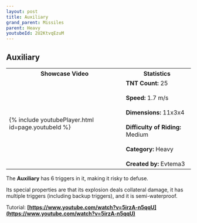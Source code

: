 ```yaml
---
layout: post
title: Auxiliary
grand_parent: Missiles
parent: Heavy
youtubeId: 2U2KtvqEzuM
---
```

**Auxiliary**
---

<table>
    <tr>
        <th>Showcase Video</th>
        <th>Statistics</th>
    </tr>
    <tr>
        <td>{% include youtubePlayer.html id=page.youtubeId %}</td>
        <td>
            <b>TNT Count:</b> 25<br><br>
            <b>Speed:</b> 1.7 m/s<br><br>
            <b>Dimensions:</b> 11x3x4<br><br>
            <b>Difficulty of Riding:</b> Medium<br><br>
            <b>Category:</b> Heavy<br><br>
            <b>Created by:</b> Evtema3
        </td>
    </tr>
</table>

The **Auxiliary** has 6 triggers in it, making it risky to defuse.

Its special properties are that its explosion deals collateral damage, it has multiple triggers (including backup triggers), and it is semi-waterproof.

Tutorial: __[https://www.youtube.com/watch?v=5irzA-n5qqU](https://www.youtube.com/watch?v=5irzA-n5qqU)__